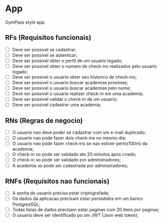 # App

GymPass style app.

## RFs (Requisitos funcionais)

- [ ] Deve ser possivel se cadastrar;
- [ ] Deve ser possivel se autenticar;
- [ ] Deve ser possivel obter o perfil de um usuario logado;
- [ ] Deve ser possivel obter o numero de check-ins realizados pelo usuario logado;
- [ ] Deve ser possivel o usuario obter seu historico de check-ins;
- [ ] Deve ser possivel o usuario buscar academias proximas;
- [ ] Deve ser possivel o usuario buscar academias pelo nome;
- [ ] Deve ser possivel o usuario realizer check-in em uma academia;
- [ ] Deve ser possivel validar o check-in de um usuario;
- [ ] Deve ser possivel cadastrar uma academia;

## RNs (Regras de negocio)

- [ ] O usuario nao deve poder se cadastrar com um e-mail duplicado;
- [ ] O usuario nao pode fazer dois check-ins no mesmo dia;
- [ ] O usuario nao pode fazer check-ins se nao estiver perto(100m) da academia;
- [ ] O check-in so pode ser validado ate 20 minutos apos criado;
- [ ] O check-in so pode ser validado por adminstradores;
- [ ] A academia so pode ser cadastrada por adminstradores;

## RNFs (Requisitos nao funcionais)

- [ ] A senha do usuario precisa estar criptografada;
- [ ] Os dados da aplicacao precisam estar persistidos em um banco PostgresSQL;
- [ ] Todas listas de dados precisam estar paginas com 20 itens por paginas;
- [ ] O usuario deve ser identificado po um JWT (Json web token);
